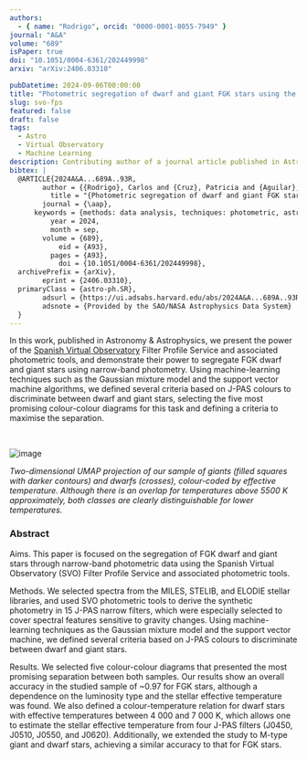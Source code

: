 ```yaml
---
authors:
  - { name: "Rodrigo", orcid: "0000-0001-8055-7949" }
journal: "A&A"
volume: "689"
isPaper: true
doi: "10.1051/0004-6361/202449998"
arxiv: "arXiv:2406.03310"

pubDatetime: 2024-09-06T00:00:00
title: "Photometric segregation of dwarf and giant FGK stars using the SVO Filter Profile Service and photometric tools"
slug: svo-fps
featured: false
draft: false
tags:
  - Astro
  - Virtual Observatory
  - Machine Learning
description: Contributing author of a journal article published in Astronomy & Astrophysics
bibtex: |
  @ARTICLE{2024A&A...689A..93R,
        author = {{Rodrigo}, Carlos and {Cruz}, Patricia and {Aguilar}, John F. and {Aller}, Alba and {Solano}, Enrique and {G{\'a}lvez-Ortiz}, Maria Cruz and {Jim{\'e}nez-Esteban}, Francisco and {Mas-Buitrago}, Pedro and {Bayo}, Amelia and {Cort{\'e}s-Contreras}, Miriam and {Murillo-Ojeda}, Raquel and {Bonoli}, Silvia and {Cenarro}, Javier and {Dupke}, Renato and {L{\'o}pez-Sanjuan}, Carlos and {Mar{\'\i}n-Franch}, Antonio and {de Oliveira}, Claudia Mendes and {Moles}, Mariano and {Taylor}, Keith and {Varela}, Jes{\'u}s and {Rami{\'o}}, H{\'e}ctor V{\'a}zquez},
          title = "{Photometric segregation of dwarf and giant FGK stars using the SVO Filter Profile Service and photometric tools}",
        journal = {\aap},
      keywords = {methods: data analysis, techniques: photometric, astronomical databases: miscellaneous, virtual observatory tools, stars: fundamental parameters, stars: late-type, Solar and Stellar Astrophysics, Astrophysics of Galaxies},
          year = 2024,
          month = sep,
        volume = {689},
            eid = {A93},
          pages = {A93},
            doi = {10.1051/0004-6361/202449998},
  archivePrefix = {arXiv},
        eprint = {2406.03310},
  primaryClass = {astro-ph.SR},
        adsurl = {https://ui.adsabs.harvard.edu/abs/2024A&A...689A..93R},
        adsnote = {Provided by the SAO/NASA Astrophysics Data System}
  }
---
```


In this work, published in Astronomy & Astrophysics, we present the power of the [Spanish Virtual Observatory](https://svo.cab.inta-csic.es/main/index.php) Filter Profile Service and associated photometric tools, and demonstrate their power to segregate FGK dwarf and giant stars using narrow-band photometry. Using machine-learning techniques such as the Gaussian mixture model and the support vector machine algorithms, we defined several criteria based on J-PAS colours to discriminate between dwarf and giant stars, selecting the five most promising colour-colour diagrams for this task and defining a criteria to maximise the separation.

&nbsp;

![image](@assets/images/umap_fig.png)

*Two-dimensional UMAP projection of our sample of giants (filled squares with darker contours) and dwarfs (crosses), colour-coded by effective temperature. Although there is an overlap for temperatures above 5500 K approximately, both classes are clearly distinguishable for lower temperatures.*


### Abstract
>>
Aims. This paper is focused on the segregation of FGK dwarf and giant stars through narrow-band photometric data using the Spanish Virtual Observatory (SVO) Filter Profile Service and associated photometric tools. 
>>
Methods. We selected spectra from the MILES, STELIB, and ELODIE stellar libraries, and used SVO photometric tools to derive the synthetic photometry in 15 J-PAS narrow filters, which were especially selected to cover spectral features sensitive to gravity changes. Using machine-learning techniques as the Gaussian mixture model and the support vector machine, we defined several criteria based on J-PAS colours to discriminate between dwarf and giant stars.
>>
Results. We selected five colour-colour diagrams that presented the most promising separation between both samples. Our results show an overall accuracy in the studied sample of ~0.97 for FGK stars, although a dependence on the luminosity type and the stellar effective temperature was found. We also defined a colour-temperature relation for dwarf stars with effective temperatures between 4 000 and 7 000 K, which allows one to estimate the stellar effective temperature from four J-PAS filters (J0450, J0510, J0550, and J0620). Additionally, we extended the study to M-type giant and dwarf stars, achieving a similar accuracy to that for FGK stars.
